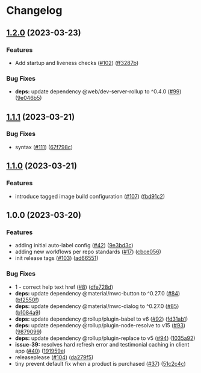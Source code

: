 # Changelog

## [1.2.0](https://github.com/GoogleCloudPlatform/avocano/compare/v1.1.1...v1.2.0) (2023-03-23)


### Features

* Add startup and liveness checks ([#102](https://github.com/GoogleCloudPlatform/avocano/issues/102)) ([ff3287b](https://github.com/GoogleCloudPlatform/avocano/commit/ff3287b8c3ddc21fc3a627cd79a390bda22696dd))


### Bug Fixes

* **deps:** update dependency @web/dev-server-rollup to ^0.4.0 ([#99](https://github.com/GoogleCloudPlatform/avocano/issues/99)) ([9e046b5](https://github.com/GoogleCloudPlatform/avocano/commit/9e046b51906e6d6d5ae5fa5e8f98a013a4b7eced))

## [1.1.1](https://github.com/GoogleCloudPlatform/avocano/compare/v1.1.0...v1.1.1) (2023-03-21)


### Bug Fixes

* syntax ([#111](https://github.com/GoogleCloudPlatform/avocano/issues/111)) ([67f798c](https://github.com/GoogleCloudPlatform/avocano/commit/67f798cb93d4f90186942a6c3b66dc4ba126157c))

## [1.1.0](https://github.com/GoogleCloudPlatform/avocano/compare/v1.0.0...v1.1.0) (2023-03-21)


### Features

* introduce tagged image build configuration ([#107](https://github.com/GoogleCloudPlatform/avocano/issues/107)) ([fbd91c2](https://github.com/GoogleCloudPlatform/avocano/commit/fbd91c2045df985d5e1c1177422c134528f6f096))

## 1.0.0 (2023-03-20)


### Features

* adding initial auto-label config ([#42](https://github.com/GoogleCloudPlatform/avocano/issues/42)) ([9e3bd3c](https://github.com/GoogleCloudPlatform/avocano/commit/9e3bd3cd0313cefaa8d23aacf514de8036f247dd))
* adding new workflows per repo standards ([#17](https://github.com/GoogleCloudPlatform/avocano/issues/17)) ([cbce056](https://github.com/GoogleCloudPlatform/avocano/commit/cbce056f1fce689f9e1ef8c4c61d815f65efe18c))
* init release tags ([#103](https://github.com/GoogleCloudPlatform/avocano/issues/103)) ([ad66551](https://github.com/GoogleCloudPlatform/avocano/commit/ad66551295aa54a824312ea6a6027471b4ab3713))


### Bug Fixes

* 1 - correct help text href ([#8](https://github.com/GoogleCloudPlatform/avocano/issues/8)) ([dfe728d](https://github.com/GoogleCloudPlatform/avocano/commit/dfe728d8391d2ba1857f65789db733ac9f42d97b))
* **deps:** update dependency @material/mwc-button to ^0.27.0 ([#84](https://github.com/GoogleCloudPlatform/avocano/issues/84)) ([bf2550f](https://github.com/GoogleCloudPlatform/avocano/commit/bf2550fbe68d34ad00b0c740be795a58490b9709))
* **deps:** update dependency @material/mwc-dialog to ^0.27.0 ([#85](https://github.com/GoogleCloudPlatform/avocano/issues/85)) ([b1084a9](https://github.com/GoogleCloudPlatform/avocano/commit/b1084a9bca5a527eaca5c60bf3c1b3d4f3eafe26))
* **deps:** update dependency @rollup/plugin-babel to v6 ([#92](https://github.com/GoogleCloudPlatform/avocano/issues/92)) ([fd31ab1](https://github.com/GoogleCloudPlatform/avocano/commit/fd31ab10a8a94e9e8489995d4b3f889e5869efb6))
* **deps:** update dependency @rollup/plugin-node-resolve to v15 ([#93](https://github.com/GoogleCloudPlatform/avocano/issues/93)) ([9879099](https://github.com/GoogleCloudPlatform/avocano/commit/987909963f7eec2ec0c927831e1d21ec6b281d02))
* **deps:** update dependency @rollup/plugin-replace to v5 ([#94](https://github.com/GoogleCloudPlatform/avocano/issues/94)) ([1035a92](https://github.com/GoogleCloudPlatform/avocano/commit/1035a92d3963f742bca04895e6ce6bde689e3bd7))
* **issue-39:** resolves hard refresh error and testimonial caching in client app ([#40](https://github.com/GoogleCloudPlatform/avocano/issues/40)) ([191959e](https://github.com/GoogleCloudPlatform/avocano/commit/191959e43bac1b00205c26cb2565d3f76813f225))
* releaseplease ([#104](https://github.com/GoogleCloudPlatform/avocano/issues/104)) ([da279f5](https://github.com/GoogleCloudPlatform/avocano/commit/da279f524ee8115cd5b50120b696be338e49f224))
* tiny prevent default fix when a product is purchased ([#37](https://github.com/GoogleCloudPlatform/avocano/issues/37)) ([51c2c4c](https://github.com/GoogleCloudPlatform/avocano/commit/51c2c4cd1d26cd9939ff99462b08285dd80a24b5))
